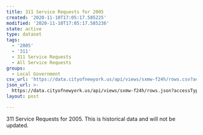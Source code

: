 ```yaml
---
title: 311 Service Requests for 2005
created: '2020-11-10T17:05:17.585225'
modified: '2020-11-10T17:05:17.585236'
state: active
type: dataset
tags:
  - '2005'
  - '311'
  - 311 Service Requests
  - All Service Requests
groups:
  - Local Government
csv_url: 'https://data.cityofnewyork.us/api/views/sxmw-f24h/rows.csv?accessType=DOWNLOAD'
json_url: >-
  https://data.cityofnewyork.us/api/views/sxmw-f24h/rows.json?accessType=DOWNLOAD
layout: post

---
```

311 Service Requests for 2005. This is historical data and will not be updated.</br>

